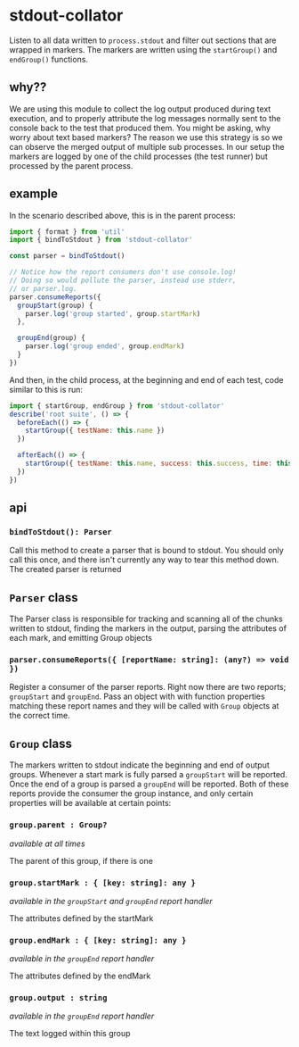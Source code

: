 # stdout-collator

Listen to all data written to `process.stdout` and filter out sections that are wrapped in markers. The markers are written using the `startGroup()` and `endGroup()` functions.

## why??

We are using this module to collect the log output produced during text execution, and to properly attribute the log messages normally sent to the console back to the test that produced them. You might be asking, why worry about text based markers? The reason we use this strategy is so we can observe the merged output of multiple sub processes. In our setup the markers are logged by one of the child processes (the test runner) but processed by the parent process.

## example

In the scenario described above, this is in the parent process:

```js
import { format } from 'util'
import { bindToStdout } from 'stdout-collator'

const parser = bindToStdout()

// Notice how the report consumers don't use console.log!
// Doing so would pollute the parser, instead use stderr,
// or parser.log.
parser.consumeReports({
  groupStart(group) {
    parser.log('group started', group.startMark)
  },

  groupEnd(group) {
    parser.log('group ended', group.endMark)
  }
})
```

And then, in the child process, at the beginning and end of each test, code similar to this is run:
```js
import { startGroup, endGroup } from 'stdout-collator'
describe('root suite', () => {
  beforeEach(() => {
    startGroup({ testName: this.name })
  })

  afterEach(() => {
    startGroup({ testName: this.name, success: this.success, time: this.ms })
  })
})
```

## api

### `bindToStdout(): Parser`

Call this method to create a parser that is bound to stdout. You should only call this once, and there isn't currently any way to tear this method down. The created parser is returned

## `Parser` class

The Parser class is responsible for tracking and scanning all of the chunks written to stdout, finding the markers in the output, parsing the attributes of each mark, and emitting Group objects

### `parser.consumeReports({ [reportName: string]: (any?) => void })`

Register a consumer of the parser reports. Right now there are two reports; `groupStart` and `groupEnd`. Pass an object with with function properties matching these report names and they will be called with `Group` objects at the correct time.

## `Group` class

The markers written to stdout indicate the beginning and end of output groups. Whenever a start mark is fully parsed a `groupStart` will be reported. Once the end of a group is parsed a `groupEnd` will be reported. Both of these reports provide the consumer the group instance, and only certain properties will be available at certain points:

### `group.parent : Group?`

_available at all times_

The parent of this group, if there is one

### `group.startMark : { [key: string]: any }`

_available in the `groupStart` and `groupEnd` report handler_

The attributes defined by the startMark

### `group.endMark : { [key: string]: any }`

_available in the `groupEnd` report handler_

The attributes defined by the endMark

### `group.output : string`

_available in the `groupEnd` report handler_

The text logged within this group
